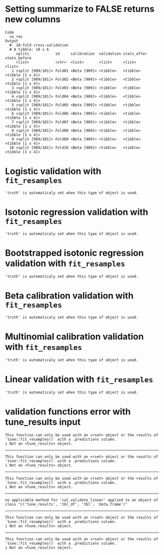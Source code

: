# Setting summarize to FALSE returns new columns

    Code
      no_res
    Output
      #  10-fold cross-validation 
      # A tibble: 10 x 6
         splits            id     calibration  validation stats_after stats_before    
         <list>            <chr>  <list>       <list>     <list>      <list>          
       1 <split [909/101]> Fold01 <Beta [909]> <tibble>   <tibble>    <tibble [1 x 4]>
       2 <split [909/101]> Fold02 <Beta [909]> <tibble>   <tibble>    <tibble [1 x 4]>
       3 <split [909/101]> Fold03 <Beta [909]> <tibble>   <tibble>    <tibble [1 x 4]>
       4 <split [909/101]> Fold04 <Beta [909]> <tibble>   <tibble>    <tibble [1 x 4]>
       5 <split [909/101]> Fold05 <Beta [909]> <tibble>   <tibble>    <tibble [1 x 4]>
       6 <split [909/101]> Fold06 <Beta [909]> <tibble>   <tibble>    <tibble [1 x 4]>
       7 <split [909/101]> Fold07 <Beta [909]> <tibble>   <tibble>    <tibble [1 x 4]>
       8 <split [909/101]> Fold08 <Beta [909]> <tibble>   <tibble>    <tibble [1 x 4]>
       9 <split [909/101]> Fold09 <Beta [909]> <tibble>   <tibble>    <tibble [1 x 4]>
      10 <split [909/101]> Fold10 <Beta [909]> <tibble>   <tibble>    <tibble [1 x 4]>

# Logistic validation with `fit_resamples`

    'truth' is automaticaly set when this type of object is used.

# Isotonic regression validation with `fit_resamples`

    'truth' is automaticaly set when this type of object is used.

# Bootstrapped isotonic regression validation with `fit_resamples`

    'truth' is automaticaly set when this type of object is used.

# Beta calibration validation with `fit_resamples`

    'truth' is automaticaly set when this type of object is used.

# Multinomial calibration validation with `fit_resamples`

    'truth' is automaticaly set when this type of object is used.

# Linear validation with `fit_resamples`

    'truth' is automaticaly set when this type of object is used.

# validation functions error with tune_results input

    This function can only be used with an <rset> object or the results of `tune::fit_resamples()` with a .predictions column.
    i Not an <tune_results> object.

---

    This function can only be used with an <rset> object or the results of `tune::fit_resamples()` with a .predictions column.
    i Not an <tune_results> object.

---

    This function can only be used with an <rset> object or the results of `tune::fit_resamples()` with a .predictions column.
    i Not an <tune_results> object.

---

    no applicable method for 'cal_validate_linear' applied to an object of class "c('tune_results', 'tbl_df', 'tbl', 'data.frame')"

---

    This function can only be used with an <rset> object or the results of `tune::fit_resamples()` with a .predictions column.
    i Not an <tune_results> object.

---

    This function can only be used with an <rset> object or the results of `tune::fit_resamples()` with a .predictions column.
    i Not an <tune_results> object.

